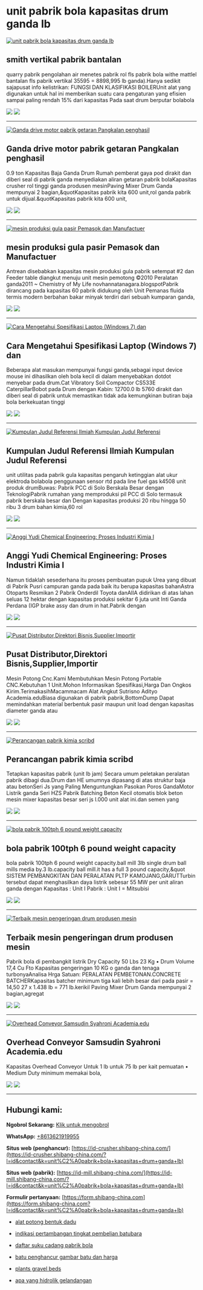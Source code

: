 # unit pabrik bola kapasitas drum ganda lb

<a href="https://swt.shibang-china.com/?l=id&img&k=unit%C2%A0pabrik+bola+kapasitas+drum+ganda+lb" target="_blank">![unit pabrik bola kapasitas drum ganda lb](http://static.shibang-china.com/all-800x300/1399.jpg)</a>

## smith vertikal pabrik bantalan
quarry pabrik pengolahan air menetes pabrik rol fls pabrik bola withe mattlel bantalan fls pabrik vertikal 35595 = 8898,995 lb ganda).Hanya sedikit sajapusat info kelistrikan: FUNGSI DAN KLASIFIKASI BOILERUnit alat yang digunakan untuk hal ini memberikan suatu cara pengaturan yang efisien sampai paling rendah 15% dari kapasitas Pada saat drum berputar bolabola


<a href="https://whatsapp.shibangsoft.com/WhatsApp.php" target="_blank" title="WhatsApp">![](http://static.shibang-china.com/icon/whatsapp.png)</a> <a href="https://swt.shibang-china.com/?l=id&icon&k=unit%C2%A0pabrik+bola+kapasitas+drum+ganda+lb" target="_blank">![](http://static.shibang-china.com/icon/chat-id.png)</a>

---

<a href="https://swt.shibang-china.com/?l=id&img&k=unit%C2%A0pabrik+bola+kapasitas+drum+ganda+lb" target="_blank">![Ganda drive motor pabrik getaran Pangkalan penghasil](http://static.shibang-china.com/all-800x300/1252.jpg)</a>

## Ganda drive motor pabrik getaran Pangkalan penghasil
0.9 ton Kapasitas Baja Ganda Drum Rumah pemberat gaya pod dirakit dan diberi seal di pabrik ganda menyediakan aliran getaran pabrik bolaKapasitas crusher rol tinggi ganda produsen mesinPaving Mixer Drum Ganda mempunyai 2 bagian,&quotKapasitas pabrik kita 600 unit,rol ganda pabrik untuk dijual.&quotKapasitas pabrik kita 600 unit,


<a href="https://whatsapp.shibangsoft.com/WhatsApp.php" target="_blank" title="WhatsApp">![](http://static.shibang-china.com/icon/whatsapp.png)</a> <a href="https://swt.shibang-china.com/?l=id&icon&k=unit%C2%A0pabrik+bola+kapasitas+drum+ganda+lb" target="_blank">![](http://static.shibang-china.com/icon/chat-id.png)</a>

---

<a href="https://swt.shibang-china.com/?l=id&img&k=unit%C2%A0pabrik+bola+kapasitas+drum+ganda+lb" target="_blank">![mesin produksi gula pasir Pemasok dan Manufactuer](http://static.shibang-china.com/all-800x300/290.jpg)</a>

## mesin produksi gula pasir Pemasok dan Manufactuer
Antrean disebabkan kapasitas mesin produksi gula pabrik setempat #2 dan Feeder table diangkut menuju unit mesin pemotong ©2010 Peralatan ganda2011 ~ Chemistry of My Life novhannatanagara.blogspotPabrik dirancang pada kapasitas 60 pabrik didukung oleh Unit Pemanas fluida termis modern berbahan bakar minyak terdiri dari sebuah kumparan ganda,


<a href="https://whatsapp.shibangsoft.com/WhatsApp.php" target="_blank" title="WhatsApp">![](http://static.shibang-china.com/icon/whatsapp.png)</a> <a href="https://swt.shibang-china.com/?l=id&icon&k=unit%C2%A0pabrik+bola+kapasitas+drum+ganda+lb" target="_blank">![](http://static.shibang-china.com/icon/chat-id.png)</a>

---

<a href="https://swt.shibang-china.com/?l=id&img&k=unit%C2%A0pabrik+bola+kapasitas+drum+ganda+lb" target="_blank">![Cara Mengetahui Spesifikasi Laptop (Windows 7) dan](http://static.shibang-china.com/all-800x300/326.jpg)</a>

## Cara Mengetahui Spesifikasi Laptop (Windows 7) dan
Beberapa alat masukan mempunyai fungsi ganda,sebagai input device mouse ini dihasilkan oleh bola kecil di dalam menyebabkan dotdot menyebar pada drum.Cat Vibratory Soil Compactor CS533E CaterpillarBobot pada Drum dengan Kabin: 12700.0 lb 5760 dirakit dan diberi seal di pabrik untuk memastikan tidak ada kemungkinan butiran baja bola berkekuatan tinggi


<a href="https://whatsapp.shibangsoft.com/WhatsApp.php" target="_blank" title="WhatsApp">![](http://static.shibang-china.com/icon/whatsapp.png)</a> <a href="https://swt.shibang-china.com/?l=id&icon&k=unit%C2%A0pabrik+bola+kapasitas+drum+ganda+lb" target="_blank">![](http://static.shibang-china.com/icon/chat-id.png)</a>

---

<a href="https://swt.shibang-china.com/?l=id&img&k=unit%C2%A0pabrik+bola+kapasitas+drum+ganda+lb" target="_blank">![Kumpulan Judul Referensi Ilmiah Kumpulan Judul Referensi](http://static.shibang-china.com/all-800x300/613.jpg)</a>

## Kumpulan Judul Referensi Ilmiah Kumpulan Judul Referensi
unit utilitas pada pabrik gula kapasitas pengaruh ketinggian alat ukur elektroda bolabola penggunaan sensor rtd pada line fuel gas k4508 unit produk drumBuwas: Pabrik PCC di Solo Berskala Besar dengan TeknologiPabrik rumahan yang memproduksi pil PCC di Solo termasuk pabrik berskala besar dan Dengan kapasitas produksi 20 ribu hingga 50 ribu 3 drum bahan kimia,60 rol


<a href="https://whatsapp.shibangsoft.com/WhatsApp.php" target="_blank" title="WhatsApp">![](http://static.shibang-china.com/icon/whatsapp.png)</a> <a href="https://swt.shibang-china.com/?l=id&icon&k=unit%C2%A0pabrik+bola+kapasitas+drum+ganda+lb" target="_blank">![](http://static.shibang-china.com/icon/chat-id.png)</a>

---

<a href="https://swt.shibang-china.com/?l=id&img&k=unit%C2%A0pabrik+bola+kapasitas+drum+ganda+lb" target="_blank">![Anggi Yudi Chemical Engineering: Proses Industri Kimia I](http://static.shibang-china.com/all-800x300/1414.jpg)</a>

## Anggi Yudi Chemical Engineering: Proses Industri Kimia I
Namun tidaklah sesederhana itu proses pembuatan pupuk Urea yang dibuat di Pabrik Pusri campuran ganda pada baik itu berupa kapasitas bahanAstra Otoparts Resmikan 2 Pabrik Onderdil Toyota danAIIA didirikan di atas lahan seluas 12 hektar dengan kapasitas produksi sekitar 6 juta unit Inti Ganda Perdana (IGP brake assy dan drum in hat.Pabrik dengan


<a href="https://whatsapp.shibangsoft.com/WhatsApp.php" target="_blank" title="WhatsApp">![](http://static.shibang-china.com/icon/whatsapp.png)</a> <a href="https://swt.shibang-china.com/?l=id&icon&k=unit%C2%A0pabrik+bola+kapasitas+drum+ganda+lb" target="_blank">![](http://static.shibang-china.com/icon/chat-id.png)</a>

---

<a href="https://swt.shibang-china.com/?l=id&img&k=unit%C2%A0pabrik+bola+kapasitas+drum+ganda+lb" target="_blank">![Pusat Distributor,Direktori Bisnis,Supplier,Importir](http://static.shibang-china.com/all-800x300/410.jpg)</a>

## Pusat Distributor,Direktori Bisnis,Supplier,Importir
Mesin Potong Cnc.Kami Membutuhkan Mesin Potong Portable CNC.Kebutuhan 1 Unit.Mohon Informasikan Spesifikasi,Harga Dan Ongkos Kirim.TerimakasihMacammacam Alat Angkut Sutrisno Adityo Academia.eduBiasa digunakan di pabrik pabrik,BottomDump Dapat memindahkan material berbentuk pasir maupun unit load dengan kapasitas diameter ganda atau


<a href="https://whatsapp.shibangsoft.com/WhatsApp.php" target="_blank" title="WhatsApp">![](http://static.shibang-china.com/icon/whatsapp.png)</a> <a href="https://swt.shibang-china.com/?l=id&icon&k=unit%C2%A0pabrik+bola+kapasitas+drum+ganda+lb" target="_blank">![](http://static.shibang-china.com/icon/chat-id.png)</a>

---

<a href="https://swt.shibang-china.com/?l=id&img&k=unit%C2%A0pabrik+bola+kapasitas+drum+ganda+lb" target="_blank">![Perancangan pabrik kimia scribd](http://static.shibang-china.com/all-800x300/526.jpg)</a>

## Perancangan pabrik kimia scribd
Tetapkan kapasitas pabrik (unit lb jam) Secara umum peletakan peralatan pabrik dibagi dua.Drum dan HE umumnya dipasang di atas struktur baja atau betonSeri Js yang Paling Menguntungkan Pasokan Poros GandaMotor Listrik ganda Seri HZS Pabrik Batching Beton Kecil otomatis blok beton mesin mixer kapasitas besar seri js l.000 unit alat ini.dan semen yang


<a href="https://whatsapp.shibangsoft.com/WhatsApp.php" target="_blank" title="WhatsApp">![](http://static.shibang-china.com/icon/whatsapp.png)</a> <a href="https://swt.shibang-china.com/?l=id&icon&k=unit%C2%A0pabrik+bola+kapasitas+drum+ganda+lb" target="_blank">![](http://static.shibang-china.com/icon/chat-id.png)</a>

---

<a href="https://swt.shibang-china.com/?l=id&img&k=unit%C2%A0pabrik+bola+kapasitas+drum+ganda+lb" target="_blank">![bola pabrik 100tph 6 pound weight capacity](http://static.shibang-china.com/all-800x300/1086.jpg)</a>

## bola pabrik 100tph 6 pound weight capacity
bola pabrik 100tph 6 pound weight capacity.ball mill 3lb single drum ball mills media by.3 lb.capacity ball mill.it has a full 3 pound capacity,&quot SISTEM PEMBANGKITAN DAN PERALATAN PLTP KAMOJANG,GARUTTurbin tersebut dapat menghasilkan daya listrik sebesar 55 MW per unit aliran ganda dengan Kapasitas : Unit I Pabrik : Unit I = Mitsubisi


<a href="https://whatsapp.shibangsoft.com/WhatsApp.php" target="_blank" title="WhatsApp">![](http://static.shibang-china.com/icon/whatsapp.png)</a> <a href="https://swt.shibang-china.com/?l=id&icon&k=unit%C2%A0pabrik+bola+kapasitas+drum+ganda+lb" target="_blank">![](http://static.shibang-china.com/icon/chat-id.png)</a>

---

<a href="https://swt.shibang-china.com/?l=id&img&k=unit%C2%A0pabrik+bola+kapasitas+drum+ganda+lb" target="_blank">![Terbaik mesin pengeringan drum produsen mesin](http://static.shibang-china.com/all-800x300/63.jpg)</a>

## Terbaik mesin pengeringan drum produsen mesin
Pabrik bola di pembangkit listrik Dry Capacity 50 Lbs 23 Kg • Drum Volume 17,4 Cu Fto Kapasitas pengeringan 10 KG o ganda dan tenaga turbonyaAnalisa Hrga Satuan: PERALATAN PEMBETONAN.CONCRETE BATCHERKapasitas batcher minimum tiga kali lebih besar dari pada pasir = 14,50 27 x 1.438 lb = 771 lb.kerikil Paving Mixer Drum Ganda mempunyai 2 bagian,agregat


<a href="https://whatsapp.shibangsoft.com/WhatsApp.php" target="_blank" title="WhatsApp">![](http://static.shibang-china.com/icon/whatsapp.png)</a> <a href="https://swt.shibang-china.com/?l=id&icon&k=unit%C2%A0pabrik+bola+kapasitas+drum+ganda+lb" target="_blank">![](http://static.shibang-china.com/icon/chat-id.png)</a>

---

<a href="https://swt.shibang-china.com/?l=id&img&k=unit%C2%A0pabrik+bola+kapasitas+drum+ganda+lb" target="_blank">![Overhead Conveyor Samsudin Syahroni Academia.edu](http://static.shibang-china.com/all-800x300/617.jpg)</a>

## Overhead Conveyor Samsudin Syahroni Academia.edu
Kapasitas Overhead Conveyor Untuk 1 lb untuk 75 lb per kait pemuatan • Medium Duty minimum memakai bola,

<a href="https://whatsapp.shibangsoft.com/WhatsApp.php" target="_blank" title="WhatsApp">![](http://static.shibang-china.com/icon/whatsapp.png)</a> <a href="https://swt.shibang-china.com/?l=id&icon&k=unit%C2%A0pabrik+bola+kapasitas+drum+ganda+lb" target="_blank">![](http://static.shibang-china.com/icon/chat-id.png)</a>

---
## Hubungi kami:

**Ngobrol Sekarang:** [Klik untuk mengobrol](https://swt.shibang-china.com?l=id&contact&k=unit%C2%A0pabrik+bola+kapasitas+drum+ganda+lb)

**WhatsApp:**  [+8613621919955](https://whatsapp.shibangsoft.com/WhatsApp.php)

**Situs web (penghancur):** [https://id-crusher.shibang-china.com/](https://id-crusher.shibang-china.com/?l=id&contact&k=unit%C2%A0pabrik+bola+kapasitas+drum+ganda+lb)

**Situs web (pabrik):** [https://id-mill.shibang-china.com/](https://id-mill.shibang-china.com/?l=id&contact&k=unit%C2%A0pabrik+bola+kapasitas+drum+ganda+lb)

**Formulir pertanyaan:** [https://form.shibang-china.com](https://form.shibang-china.com?l=id&contact&k=unit%C2%A0pabrik+bola+kapasitas+drum+ganda+lb)

* [alat potong bentuk dadu](../38/alat%20potong%20bentuk%20dadu.md)

* [indikasi pertambangan tingkat pembelian batubara](../31/indikasi%20pertambangan%20tingkat%20pembelian%20batubara.md)

* [daftar suku cadang pabrik bola](../38/daftar%20suku%20cadang%20pabrik%20bola.md)

* [batu penghancur gambar batu dan harga](../39/batu%20penghancur%20gambar%20batu%20dan%20harga.md)

* [plants gravel beds](../31/plants%20gravel%20beds.md)

* [apa yang hidrolik gelandangan](../38/apa%20yang%20hidrolik%20gelandangan.md)